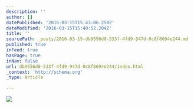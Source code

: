 ```yaml
---
description: ''
author: []
datePublished: '2016-03-15T15:43:06.250Z'
dateModified: '2016-03-15T15:40:52.204Z'
title: ''
sourcePath: _posts/2016-03-15-db9556d0-533f-4fd9-947d-0c8f8694e244.md
published: true
inFeed: true
hasPage: true
inNav: false
url: db9556d0-533f-4fd9-947d-0c8f8694e244/index.html
_context: 'http://schema.org'
_type: Article

---
```

![](https://the-grid-user-content.s3-us-west-2.amazonaws.com/eb327a7d-a79f-4f21-9922-d590b74c0cef.png)